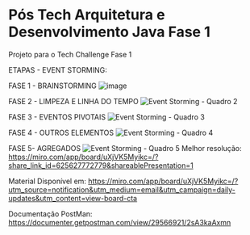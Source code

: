 # Pós Tech Arquitetura e Desenvolvimento Java Fase 1

Projeto para o Tech Challenge Fase 1


ETAPAS - EVENT STORMING:

FASE 1 - BRAINSTORMING
![image](https://github.com/user-attachments/assets/ebc0b780-3382-4997-91f9-7554e2832eb3)

FASE 2 - LIMPEZA E LINHA DO TEMPO
![Event Storming - Quadro 2](https://github.com/user-attachments/assets/58434e6b-df0d-461e-a915-2b0cf3a8f6f9)

FASE 3 - EVENTOS PIVOTAIS
![Event Storming - Quadro 3](https://github.com/user-attachments/assets/23e1c218-f300-4c40-a2cc-457222ddaf9d)

FASE 4 - OUTROS ELEMENTOS
![Event Storming - Quadro 4](https://github.com/user-attachments/assets/f9c3a1c1-da02-417b-bcb3-fd6e0daf6c6c)

FASE 5- AGREGADOS
![Event Storming - Quadro 5](https://github.com/user-attachments/assets/6f28e572-0549-41f9-87aa-733eed4cf7dc)
Melhor resolução: https://miro.com/app/board/uXjVK5Myikc=/?share_link_id=625627772779&shareablePresentation=1 

Material Disponível em: https://miro.com/app/board/uXjVK5Myikc=/?utm_source=notification&utm_medium=email&utm_campaign=daily-updates&utm_content=view-board-cta 

Documentação PostMan: https://documenter.getpostman.com/view/29566921/2sA3kaAxmn





